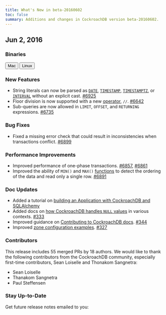 ```yaml
---
title: What's New in beta-20160602
toc: false
summary: Additions and changes in CockroachDB version beta-20160602.
---
```


## Jun 2, 2016

### Binaries

<div id="os-tabs" class="clearfix">
    <a href="https://binaries.cockroachdb.com/cockroach-beta-20160602.darwin-10.9-amd64.tgz"><button id="mac" data-eventcategory="mac-binary-release-notes">Mac</button></a>
    <a href="https://binaries.cockroachdb.com/cockroach-beta-20160602.linux-amd64.tgz"><button id="linux" data-eventcategory="linux-binary-release-notes">Linux</button></a>
</div>
 
### New Features

- String literals can now be parsed as [`DATE`](date.html), [`TIMESTAMP`](timestamp.html), [`TIMESTAMPTZ`](timestamp.html), or [`INTERVAL`](interval.html) without an explicit cast. [#6925](https://github.com/cockroachdb/cockroach/pull/6925)
- Floor division is now supported with a new [operator](functions-and-operators.html#operators), `//`. [#6642](https://github.com/cockroachdb/cockroach/pull/6642)
- Sub-queries are now allowed in `LIMIT`, `OFFSET`, and `RETURNING` expressions. [#6735](https://github.com/cockroachdb/cockroach/pull/6735)

### Bug Fixes

- Fixed a missing error check that could result in inconsistencies when transactions conflict. [#6899](https://github.com/cockroachdb/cockroach/pull/6899)

### Performance Improvements

- Improved performance of one-phase transactions. [#6857](https://github.com/cockroachdb/cockroach/pull/6857), [#6861](https://github.com/cockroachdb/cockroach/pull/6861)
- Improved the ability of `MIN()` and `MAX()` [functions](functions-and-operators.html) to detect the ordering of the data and read only a single row. [#6891](https://github.com/cockroachdb/cockroach/pull/6891)

### Doc Updates

- Added a tutorial on [building an Application with CockroachDB and SQLAlchemy](https://www.cockroachlabs.com/blog/building-application-cockroachdb-sqlalchemy-2/) 
- Added docs on [how CockroachDB handles `NULL` values](null-handling.html) in various contexts. [#333](https://github.com/cockroachdb/docs/pull/333)
- Improved guidance on [Contributing to CockroachDB docs](https://github.com/cockroachdb/docs/blob/gh-pages/CONTRIBUTING.md). [#344](https://github.com/cockroachdb/docs/pull/344)
- Improved [zone configuration examples](configure-replication-zones.html#examples). [#327](https://github.com/cockroachdb/docs/pull/327) 

### Contributors

This release includes 55 merged PRs by 18 authors. We would like to
thank the following contributors from the CockroachDB community, especially first-time contributors, Sean Loiselle and Thonakom Sangnetra:

- Sean Loiselle
- Thanakom Sangnetra
- Paul Steffensen

### Stay Up-to-Date

Get future release notes emailed to you:
<div class="hubspot-install-form install-form-1 clearfix">
    <script>
        hbspt.forms.create({ 
            css: '',
            cssClass: 'install-form',
            portalId: '1753393',
            formId: '39686297-81d2-45e7-a73f-55a596a8d5ff',
            formInstanceId: 1,
            target: '.install-form-1'
        });
    </script>
</div>
